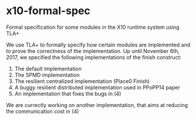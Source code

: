 # x10-formal-spec
Formal specification for some modules in the X10 runtime system using TLA+

We use TLA+ to formally specify how certain modules are implemented and to prove the correctness of the implementation. Up until November 6th, 2017, we specified the following implementations of the finish
construct: <br />
1) The default implementation <br />
2) The SPMD implementation <br />
3) The resilient centralized implementation (Place0 Finish) <br />
4) A buggy resilient distributed implementation used in PPoPP14 paper <br />
5) An implementation that fixes the bugs in (4)   <br />

We are currectly working on another implementation, that aims at reducing the communication 
cost in (4) <br>
